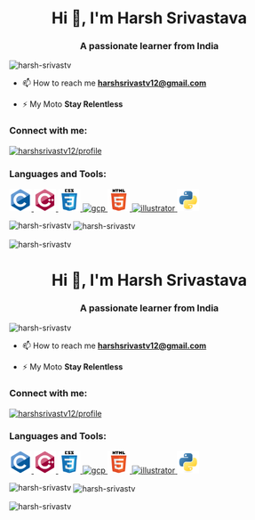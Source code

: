 <h1 align="center">Hi 👋, I'm Harsh Srivastava</h1>
<h3 align="center">A passionate learner from India</h3>

<p align="left"> <img src="https://komarev.com/ghpvc/?username=harsh-srivastv&label=Profile%20views&color=0e75b6&style=flat" alt="harsh-srivastv" /> </p>

- 📫 How to reach me **harshsrivastv12@gmail.com**

- ⚡ My Moto **Stay Relentless**

<h3 align="left">Connect with me:</h3>
<p align="left">
<a href="https://auth.geeksforgeeks.org/user/harshsrivastv12/profile" target="blank"><img align="center" src="https://raw.githubusercontent.com/rahuldkjain/github-profile-readme-generator/master/src/images/icons/Social/geeks-for-geeks.svg" alt="harshsrivastv12/profile" height="30" width="40" /></a>
</p>

<h3 align="left">Languages and Tools:</h3>
<p align="left"> <a href="https://www.cprogramming.com/" target="_blank" rel="noreferrer"> <img src="https://raw.githubusercontent.com/devicons/devicon/master/icons/c/c-original.svg" alt="c" width="40" height="40"/> </a> <a href="https://www.w3schools.com/cpp/" target="_blank" rel="noreferrer"> <img src="https://raw.githubusercontent.com/devicons/devicon/master/icons/cplusplus/cplusplus-original.svg" alt="cplusplus" width="40" height="40"/> </a> <a href="https://www.w3schools.com/css/" target="_blank" rel="noreferrer"> <img src="https://raw.githubusercontent.com/devicons/devicon/master/icons/css3/css3-original-wordmark.svg" alt="css3" width="40" height="40"/> </a> <a href="https://cloud.google.com" target="_blank" rel="noreferrer"> <img src="https://www.vectorlogo.zone/logos/google_cloud/google_cloud-icon.svg" alt="gcp" width="40" height="40"/> </a> <a href="https://www.w3.org/html/" target="_blank" rel="noreferrer"> <img src="https://raw.githubusercontent.com/devicons/devicon/master/icons/html5/html5-original-wordmark.svg" alt="html5" width="40" height="40"/> </a> <a href="https://www.adobe.com/in/products/illustrator.html" target="_blank" rel="noreferrer"> <img src="https://www.vectorlogo.zone/logos/adobe_illustrator/adobe_illustrator-icon.svg" alt="illustrator" width="40" height="40"/> </a> <a href="https://www.python.org" target="_blank" rel="noreferrer"> <img src="https://raw.githubusercontent.com/devicons/devicon/master/icons/python/python-original.svg" alt="python" width="40" height="40"/> </a> </p>

<p><img align="left" src="https://github-readme-stats.vercel.app/api/top-langs?username=harsh-srivastv&show_icons=true&locale=en&layout=compact" alt="harsh-srivastv" /></p>

<p>&nbsp;<img align="center" src="https://github-readme-stats.vercel.app/api?username=harsh-srivastv&show_icons=true&locale=en" alt="harsh-srivastv" /></p>

<p><img align="center" src="https://github-readme-streak-stats.herokuapp.com/?user=harsh-srivastv&" alt="harsh-srivastv" /></p>
<h1 align="center">Hi 👋, I'm Harsh Srivastava</h1>
<h3 align="center">A passionate learner from India</h3>

<p align="left"> <img src="https://komarev.com/ghpvc/?username=harsh-srivastv&label=Profile%20views&color=0e75b6&style=flat" alt="harsh-srivastv" /> </p>

- 📫 How to reach me **harshsrivastv12@gmail.com**

- ⚡ My Moto **Stay Relentless**

<h3 align="left">Connect with me:</h3>
<p align="left">
<a href="https://auth.geeksforgeeks.org/user/harshsrivastv12/profile" target="blank"><img align="center" src="https://raw.githubusercontent.com/rahuldkjain/github-profile-readme-generator/master/src/images/icons/Social/geeks-for-geeks.svg" alt="harshsrivastv12/profile" height="30" width="40" /></a>
</p>

<h3 align="left">Languages and Tools:</h3>
<p align="left"> <a href="https://www.cprogramming.com/" target="_blank" rel="noreferrer"> <img src="https://raw.githubusercontent.com/devicons/devicon/master/icons/c/c-original.svg" alt="c" width="40" height="40"/> </a> <a href="https://www.w3schools.com/cpp/" target="_blank" rel="noreferrer"> <img src="https://raw.githubusercontent.com/devicons/devicon/master/icons/cplusplus/cplusplus-original.svg" alt="cplusplus" width="40" height="40"/> </a> <a href="https://www.w3schools.com/css/" target="_blank" rel="noreferrer"> <img src="https://raw.githubusercontent.com/devicons/devicon/master/icons/css3/css3-original-wordmark.svg" alt="css3" width="40" height="40"/> </a> <a href="https://cloud.google.com" target="_blank" rel="noreferrer"> <img src="https://www.vectorlogo.zone/logos/google_cloud/google_cloud-icon.svg" alt="gcp" width="40" height="40"/> </a> <a href="https://www.w3.org/html/" target="_blank" rel="noreferrer"> <img src="https://raw.githubusercontent.com/devicons/devicon/master/icons/html5/html5-original-wordmark.svg" alt="html5" width="40" height="40"/> </a> <a href="https://www.adobe.com/in/products/illustrator.html" target="_blank" rel="noreferrer"> <img src="https://www.vectorlogo.zone/logos/adobe_illustrator/adobe_illustrator-icon.svg" alt="illustrator" width="40" height="40"/> </a> <a href="https://www.python.org" target="_blank" rel="noreferrer"> <img src="https://raw.githubusercontent.com/devicons/devicon/master/icons/python/python-original.svg" alt="python" width="40" height="40"/> </a> </p>

<p><img align="left" src="https://github-readme-stats.vercel.app/api/top-langs?username=harsh-srivastv&show_icons=true&locale=en&layout=compact" alt="harsh-srivastv" /></p>

<p>&nbsp;<img align="center" src="https://github-readme-stats.vercel.app/api?username=harsh-srivastv&show_icons=true&locale=en" alt="harsh-srivastv" /></p>

<p><img align="center" src="https://github-readme-streak-stats.herokuapp.com/?user=harsh-srivastv&" alt="harsh-srivastv" /></p>

